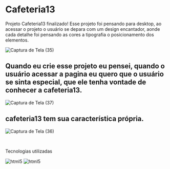 # Cafeteria13
Projeto Cafeteria13 finalizado! Esse projeto foi pensando para desktop, ao acessar o projeto o usuário se depara com um design encantador, aonde cada detalhe foi pensando as cores a tipografia o posicionamento dos elementos. 

![Captura de Tela (35)](https://user-images.githubusercontent.com/88099935/188337226-8f6f2abe-c2f0-4b6a-9b1e-c1e2e3170be0.png)

## Quando eu crie esse projeto eu pensei, quando o usuário acessar a pagina eu quero que o usuário se sinta especial, que ele tenha vontade de conhecer a cafeteria13.

![Captura de Tela (37)](https://user-images.githubusercontent.com/88099935/188337459-383d9e18-7b3e-402b-ac94-fe9d4948dd3c.png)

## cafeteria13 tem sua característica própria.

![Captura de Tela (36)](https://user-images.githubusercontent.com/88099935/188337612-98f16947-615d-44f1-ba66-bb88d4292e44.png)

<div style="display: inline_block"><br/>
<p>Tecnologias utilizadas</p>
  <img align="center" alt="html5" src="https://img.shields.io/badge/HTML5-E34F26?style=for-the-badge&logo=html5&logoColor=white" />
  <img align="center" alt="html5" src="https://img.shields.io/badge/CSS3-1572B6?style=for-the-badge&logo=css3&logoColor=white" />
  </div>
